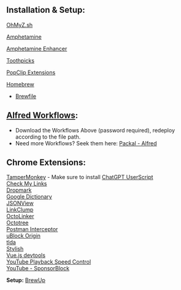 **Installation & Setup:**
-------------------------------
[OhMyZ.sh](https://ohmyz.sh/#install)

[Amphetamine](https://apps.apple.com/us/app/amphetamine/id937984704?mt=12)

[Amphetamine Enhancer](https://github.com/x74353/Amphetamine-Enhancer)

[Toothpicks](https://apps.apple.com/us/app/toothpicks/id998361254?mt=12)

[PopClip Extensions](https://pilotmoon.com/popclip/extensions/)

[Homebrew](https://brew.sh/)

- [Brewfile](https://github.com/lyr1cx/MacOS-Setup/blob/main/Brewfile)

[Alfred Workflows](https://drive.proton.me/urls/F3N3MYCZHR#fcJghlzjEbYm):
-----------------
- Download the Workflows Above (password required), redeploy according to the file path.
- Need more Workflows? Seek them here: [Packal - Alfred](https://www.packal.org/)

**Chrome Extensions:**
----------------------
[TamperMonkey](https://chrome.google.com/webstore/detail/tampermonkey/dhdgffkkebhmkfjojejmpbldmpobfkfo) - Make sure to install [ChatGPT UserScript](https://github.com/lyr1cx/ChatGPT-Alfred/blob/main/chatgpt_tampermonkey_user_script.js)     
[Check My Links](https://chrome.google.com/webstore/detail/check-my-links/ojkcdipcgfaekbeaelaapakgnjflfglf)     
[Dropmark](https://chrome.google.com/webstore/detail/add-to-dropmark/foiapgoppijipmmgkaibacckkhbngfhp/related)      
[Google Dictionary](https://chrome.google.com/webstore/detail/google-dictionary-by-goog/mgijmajocgfcbeboacabfgobmjgjcoja/related)       
[JSONView](https://chrome.google.com/webstore/detail/jsonvue/chklaanhfefbnpoihckbnefhakgolnmc/related)      
[LinkClump](https://chrome.google.com/webstore/detail/linkclump/lfpjkncokllnfokkgpkobnkbkmelfefj/related)       
[OctoLinker](https://chrome.google.com/webstore/detail/octolinker/jlmafbaeoofdegohdhinkhilhclaklkp/related)     
[Octotree](https://chrome.google.com/webstore/detail/octotree-github-code-tree/bkhaagjahfmjljalopjnoealnfndnagc)        
[Postman Interceptor](https://chrome.google.com/webstore/detail/postman-interceptor/aicmkgpgakddgnaphhhpliifpcfhicfo/related)       
[uBlock Origin](https://chrome.google.com/webstore/detail/ublock-origin/cjpalhdlnbpafiamejdnhcphjbkeiagm/related)       
[tlda](https://chrome.google.com/webstore/detail/tlda/ogefhmcfhgggggefddkaemfifdcljbml/related)     
[Stylish](https://chrome.google.com/webstore/detail/stylish-custom-themes-for/fjnbnpbmkenffdnngjfgmeleoegfcffe/related)     
[Vue.js devtools](https://chrome.google.com/webstore/detail/vuejs-devtools/nhdogjmejiglipccpnnnanhbledajbpd/related)    
[YouTube Playback Speed Control](https://chrome.google.com/webstore/detail/youtube-playback-speed-co/hdannnflhlmdablckfkjpleikpphncik)  
[YouTube - SponsorBlock](https://chrome.google.com/webstore/detail/sponsorblock-for-youtube/mnjggcdmjocbbbhaepdhchncahnbgone)   

**Setup:** [BrewUp](https://github.com/fire1ce/BrewUp)
